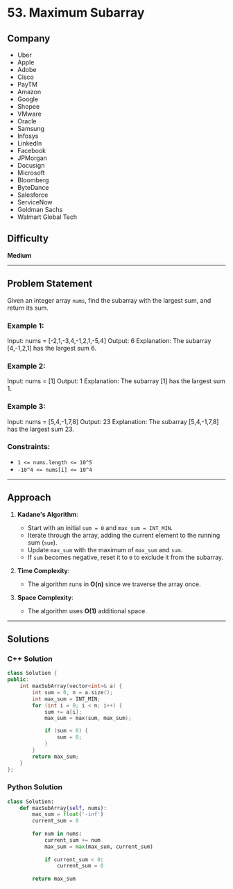 # 53. Maximum Subarray

## Company
- Uber  
- Apple  
- Adobe  
- Cisco  
- PayTM  
- Amazon  
- Google  
- Shopee  
- VMware  
- Oracle  
- Samsung  
- Infosys  
- LinkedIn  
- Facebook  
- JPMorgan  
- Docusign  
- Microsoft  
- Bloomberg  
- ByteDance  
- Salesforce  
- ServiceNow  
- Goldman Sachs  
- Walmart Global Tech  

## Difficulty
**Medium**

---

## Problem Statement

Given an integer array `nums`, find the subarray with the largest sum, and return its sum.

### Example 1:

Input: nums = [-2,1,-3,4,-1,2,1,-5,4] Output: 6 Explanation: The subarray [4,-1,2,1] has the largest sum 6.


### Example 2:

Input: nums = [1] Output: 1 Explanation: The subarray [1] has the largest sum 1.


### Example 3:

Input: nums = [5,4,-1,7,8] Output: 23 Explanation: The subarray [5,4,-1,7,8] has the largest sum 23.


### Constraints:
- `1 <= nums.length <= 10^5`
- `-10^4 <= nums[i] <= 10^4`

---

## Approach

1. **Kadane's Algorithm**:
   - Start with an initial `sum = 0` and `max_sum = INT_MIN`.
   - Iterate through the array, adding the current element to the running sum (`sum`).
   - Update `max_sum` with the maximum of `max_sum` and `sum`.
   - If `sum` becomes negative, reset it to `0` to exclude it from the subarray.
   
2. **Time Complexity**:
   - The algorithm runs in **O(n)** since we traverse the array once.
   
3. **Space Complexity**:
   - The algorithm uses **O(1)** additional space.

---

## Solutions

### C++ Solution

```cpp
class Solution {
public:
    int maxSubArray(vector<int>& a) {
        int sum = 0, n = a.size();
        int max_sum = INT_MIN;
        for (int i = 0; i < n; i++) {
            sum += a[i];
            max_sum = max(sum, max_sum);

            if (sum < 0) {
                sum = 0;
            }
        }
        return max_sum;
    }
};
```
### Python Solution

```py
class Solution:
    def maxSubArray(self, nums):
        max_sum = float('-inf')
        current_sum = 0
        
        for num in nums:
            current_sum += num
            max_sum = max(max_sum, current_sum)
            
            if current_sum < 0:
                current_sum = 0
        
        return max_sum
```
